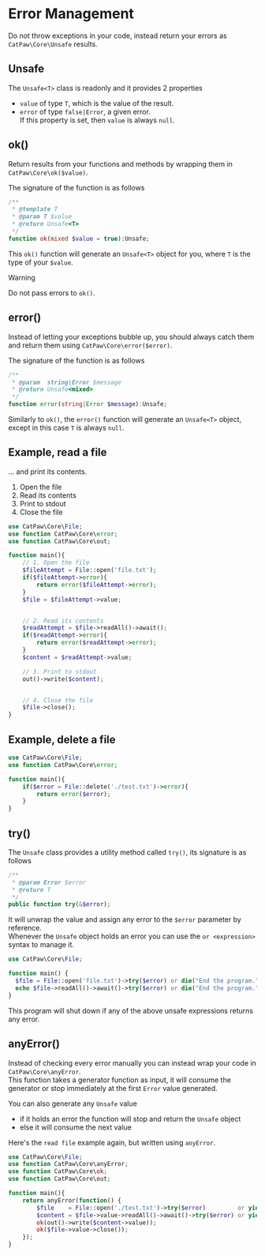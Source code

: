# Error Management

Do not throw exceptions in your code, instead return your errors as `CatPaw\Core\Unsafe` results.

## Unsafe

The `Unsafe<T>` class is readonly and it provides 2 properties

- `value` of type `T`, which is the value of the result.
- `error` of type `false|Error`, a given error.\
  If this property is set, then `value` is always `null`.

## ok()

Return results from your functions and methods by wrapping them in `CatPaw\Core\ok($value)`.

The signature of the function is as follows

```php
/**
 * @template T
 * @param T $value
 * @return Unsafe<T>
 */
function ok(mixed $value = true):Unsafe;
```

This `ok()` function will generate an `Unsafe<T>` object for you, where `T` is the type of your `$value`.

> [!WARNING]
> Do not pass errors to `ok()`.

## error()

Instead of letting your exceptions bubble up, you should always catch them and return them
using `CatPaw\Core\error($error)`.

The signature of the function is as follows

```php
/**
 * @param  string|Error $message
 * @return Unsafe<mixed>
 */
function error(string|Error $message):Unsafe;
```

Similarly to `ok()`, the `error()` function will generate an `Unsafe<T>` object, except in this case `T` is
always `null`.

## Example, read a file

... and print its contents.

1. Open the file
2. Read its contents
3. Print to stdout
4. Close the file

  ```php
  use CatPaw\Core\File;
  use function CatPaw\Core\error;
  use function CatPaw\Core\out;
  
  function main(){
      // 1. Open the file
      $fileAttempt = File::open('file.txt');
      if($fileAttempt->error){
          return error($fileAttempt->error);
      }
      $file = $fileAttempt->value;
  
  
      // 2. Read its contents
      $readAttempt = $file->readAll()->await();
      if($readAttempt->error){
          return error($readAttempt->error);
      }
      $content = $readAttempt->value;
  
      // 3. Print to stdout
      out()->write($content);
  
  
      // 4. Close the file
      $file->close();
  }
  ```

## Example, delete a file

  ```php
  use CatPaw\Core\File;
  use function CatPaw\Core\error;

  function main(){
      if($error = File::delete('./test.txt')->error){
          return error($error);
      }
  }
  ```

## try()

The `Unsafe` class provides a utility method called `try()`, its signature is as follows

```php
/**
 * @param Error $error
 * @return T
 */
public function try(&$error);
```

It will unwrap the value and assign any error to the `$error` parameter by reference.\
Whenever the `Unsafe` object holds an error you can use the `or <expression>` syntax to manage it.

```php
use CatPaw\Core\File;

function main() {  
  $file = File::open('file.txt')->try($error) or die("End the program.");
  echo $file->readAll()->await()->try($error) or die("End the program.");
}
```

This program will shut down if any of the above unsafe expressions returns any error.

## anyError()

Instead of checking every error manually you can instead wrap your code in `CatPaw\Core\anyError`.\
This function takes a generator function as input, it will consume the generator or stop immediately at the
first `Error` value generated.

You can also generate any `Unsafe` value

- if it holds an error the function will stop and return the `Unsafe` object
- else it will consume the next value

Here's the `read file` example again, but written using `anyError`.

```php
use CatPaw\Core\File;
use function CatPaw\Core\anyError;
use function CatPaw\Core\ok;
use function CatPaw\Core\out;

function main(){
    return anyError(function() {
        $file    = File::open('./test.txt')->try($error)         or yield $error;       // 1. Open the file
        $content = $file->value->readAll()->await()->try($error) or yield $error;       // 2. Read its contents
        ok(out()->write($content->value));                                              // 3. Print to stdout
        ok($file->value->close());                                                      // 4. Close the file
    });
}
```
